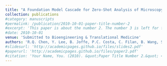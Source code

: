 ```yaml
---
title: "A Foundation Model Cascade for Zero-Shot Analysis of Microscopy Images in Cell Therapy Manufacturing"
collection: publications
#category: manuscripts
#permalink: /publication/2010-10-01-paper-title-number-2
#excerpt: 'This paper is about the number 2. The number 3 is left for future work.'
#date: 2010-10-01
venue: 'Submitted to Bioengineering & Translational Medicine'
authors: 'R.Q. Chen, Y. Lee, B. Joffe, P.C. Costa, C. Filan, B. Wang, S. Balakirsky, F. Robles, K. Roy, J. Li, '
#slidesurl: 'http://academicpages.github.io/files/slides2.pdf'
#paperurl: 'http://academicpages.github.io/files/paper2.pdf'
#citation: 'Your Name, You. (2010). &quot;Paper Title Number 2.&quot; <i>Journal 1</i>. 1(2).'
---
```

